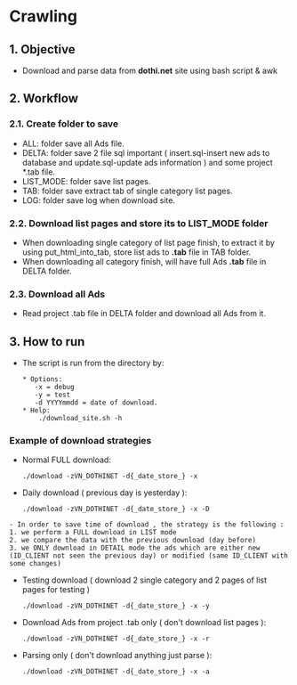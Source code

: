 # Crawling

## 1. Objective 

- Download and parse data from **dothi.net** site using bash script & awk

## 2. Workflow
    
###  2.1.  Create folder to save
        
   -   ALL: folder save all Ads file.
   -   DELTA: folder save 2 file sql important ( insert.sql-insert new ads to database and update.sql-update ads information ) and some project *.tab file.
   -   LIST_MODE: folder save list pages.
   -   TAB: folder save extract tab of single category list pages.
   -   LOG: folder save log when download site.
   
###  2.2. Download list pages and store its to LIST_MODE folder 

- When downloading single category of list page finish, to extract it by using put_html_into_tab, store list ads to **.tab** file in TAB folder. 
- When downloading all category finish,  will have full Ads **.tab** file in DELTA folder. 

###  2.3. Download all Ads

- Read project .tab file in DELTA folder and download all Ads from it. 

## 3. How to run
    
- The script is run from the directory by:
  
  ```
  * Options: 
     -x = debug  
     -y = test 
     -d YYYYmmdd = date of download.
  * Help:
      ./download_site.sh -h
  ```
### Example of download strategies
        
-   Normal FULL download:
      
      ``` ./download -zVN_DOTHINET -d{_date_store_} -x ```
    
- Daily download ( previous day is yesterday ):
    
     ```./download -zVN_DOTHINET -d{_date_store_} -x -D```
     
```
- In order to save time of download , the strategy is the following :
1. we perform a FULL download in LIST mode
2. we compare the data with the previous download (day before)
3. we ONLY download in DETAIL mode the ads which are either new (ID_CLIENT not seen the previous day) or modified (same ID_CLIENT with some changes)
```
    
- Testing download ( download 2 single category and 2 pages of list pages for testing )
     
    ``` ./download -zVN_DOTHINET -d{_date_store_} -x -y ```
    
- Download Ads from project .tab only ( don't download list pages ):
    
     ```./download -zVN_DOTHINET -d{_date_store_} -x -r```
    
- Parsing only ( don't download anything just parse ):
    
    ```./download -zVN_DOTHINET -d{_date_store_} -x -a```



